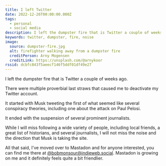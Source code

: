 ```yaml
---
title: I left Twitter
date: 2022-12-26T00:00:00.000Z
tags:
  - personal
  - social media
description: I left the dumpster fire that is Twitter a couple of weeks ago.
keywords: twitter, dumpster, fire, noise
image:
  source: dumpster-fire.jpg
  alt: firefighter walking away from a dumpster fire
  creditPerson: Arny Mogensen
  creditLink: https://unsplash.com/@arnykoor
rssid: dcbfc843f5aeecf146f5ddf01df49e27
---
```


I left the dumpster fire that is Twitter a couple of weeks ago.

There were multiple proverbial last straws that caused me to deactivate my Twitter account.

It started with Musk tweeting the first of what seemed like several conspiracy theories, including one about the attack on Paul Pelosi.

It ended with the suspension of several prominent journalists.

While I will miss following a wide variety of people, including local friends, a great list of historians, and several journalists, I will not miss the noise and the direction that Musk is taking the site.

All that said, I've moved over to Mastadon and for anyone interested, you can find me there at [@bobmonsour@indieweb.social](https://indieweb.social/@bobmonsour). Mastadon is growing on me and it definitely feels quite a bit friendlier.
